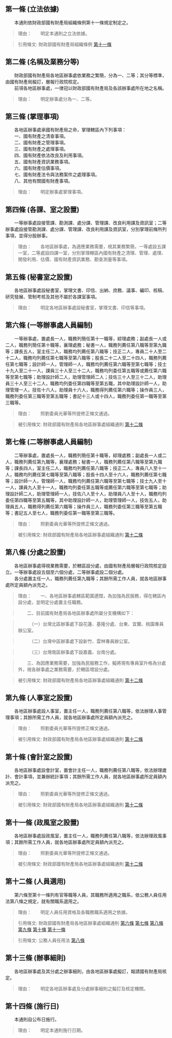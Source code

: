 第一條 (立法依據)
-----------------
　　本通則依財政部國有財產局組織條例第十一條規定制定之。  
> 理由：　　明定本通則之立法依據。

> 引用條文: 財政部國有財產局組織條例 [第十一條](../../人事其他/組織編制/財政部國有財產局組織條例.md#第十一條-辦事處之設立)



第二條 (名稱及業務分等)
-----------------------
　　財政部國有財產局各地區辦事處依業務之繁簡，分為一、二等；其分等標準，由國有財產局擬訂，層報行政院核定。  
　　前項各地區辦事處，一律冠以財政部國有財產局及各該辦事處所在地之名稱。  
> 理由：　　明定辦事處分為一、二等。



第三條 (掌理事項)
-----------------
　　各地區辦事處承國有財產局之命，掌理轄區內下列事項：  
　　一、國有財產之清查事項。  
　　二、國有財產之管理事項。  
　　三、國有財產之處理事項。  
　　四、國有財產依法改良及利用事項。  
　　五、國有財產資訊業務事項。  
　　六、國有財產估價事項。  
　　七、國有財產法令與法務案件之處理事項。  
　　八、其他有關國有財產事項。  
> 理由：　　明定辦事處掌理事項。



第四條 (各課、室之設置)
-----------------------
　　一等辦事處設接管課、勘測課、處分課、管理課、改良利用課及資訊室；二等辦事處設接管勘測課、處分課、管理課、改良利用課及資訊室，分別掌理前條所列事項，並得分股辦事。  
> 理由：　　各地區辦事處，為適應業務需要，視其業務繁簡，一等處設五課一室，二等處設四課一室，分別掌理轄區內國有財產之清理、管理、處理、開發利用、估價、國有財產資訊業務、勘查測量等事項。



第五條 (秘書室之設置)
---------------------
　　各地區辦事處設秘書室，掌理文書、印信、出納、庶務、議事、編印、核稿、研究發展、管制考核及其他不屬於各課室事項。  
> 理由：　　明定各地區辦事處設秘書室，掌理文書、印信等事項。



第六條 (一等辦事處人員編制)
---------------------------
　　一等辦事處，置處長一人，職務列簡任第十一職等，綜理處務；副處長一人或二人，職務列簡任第十職等，襄理處務；秘書一人，職務列薦任第八職等至第九職等；課長五人，室主任二人，職務均列薦任第八職等；技正二人，專員二十人至二十二人，職務均列薦任第七職等至第八職等；股長二十二人至二十四人，職務列薦任第七職等；設計師一人，管理師一人，職務均列薦任第六職等至第七職等；技士十九人至二十一人，課員三十人至三十二人，職務均列委任第五職等或薦任第六職等至第七職等；助理設計師二人，助理管理師二人；技佐三十人至三十二人，助理員三十人至三十二人，職務均列委任第四職等至第五職，其中助理設計師一人，助理管理一人，技佐十六人，助理員十六人，職務得列薦任第六職等；操作員三人，職務列委任第三職等至第五職等；書記十三人或十四人，職務列委任第一職等至第三職等。  
> 理由：　　照劉委員光華等所提修正條文通過。

> 被引用條文: 財政部國有財產局各地區辦事處組織通則 [第十二條](../../人事其他/組織編制/財政部國有財產局各地區辦事處組織通則.md#第十二條-人員選用)



第七條 (二等辦事處人員編制)
---------------------------
　　二等辦事處，置處長一人，職務列簡任第十職等，綜理處務；副處長一人或二人，職務列薦任第九職等，襄理處務；秘書一人，職務列薦任第八職等至第九職等；課長四人，室主任二人，職務均列薦任第八職等；技正二人，專員八人至十一人，職務均列薦任第七職等至第八職等；股長十四人至十六人，職務列薦任第七職等；設計師一人，管理師一人，職務均列薦任第六職等至第七職等；技士九人至十一人，課員九人至十一人，職務均列委任第五職等或薦任第六職等至第七職等；助理設計師二人，助理管理師一人，技佐八人至十人，助理員八人至十人，職務均列委任第四職等至第五職等，其中助理設計師一人，助理管理師一人，技佐五人，助理員五人，職務得列薦任第六職等；操作員三人，職務列委任第三職等至第五職等；書記五人至七人，職務列委任第一職等至第三職等。  
> 理由：　　照劉委員光華等所提修正條文通過。

> 被引用條文: 財政部國有財產局各地區辦事處組織通則 [第十二條](../../人事其他/組織編制/財政部國有財產局各地區辦事處組織通則.md#第十二條-人員選用)



第八條 (分處之設置)
-------------------
　　各地區辦事處得視業務需要，於轄區設分處，由國有財產局層報行政院核定設立。一等辦事處設五個至六個分處，二等辦事處設二個分處。  
　　各分處置主任一人，職務列薦任第九職等；其餘所需工作人員，就各地區辦事處所定員額內派充之。  
> 理由：　　一、各地區辦事處轄區範圍遼闊，為加強為民服務，得在轄區內設分處，並明定分處置主任職務。

> 　　二、目前國有財產局各地區辦事處所屬分支機構如下：

> 　　　（一）台灣北區辦事處下設花蓮、基隆分處、台東、宜蘭、桃園專員辦公室。

> 　　　（二）台灣中區辦事處下設新竹、雲林專員辦公室。

> 　　　（三）台灣南區辦事處下設嘉義、台南分處。

> 　　三、為因應業務需要，加強為民服務工作，擬將現有專員室升格為分處外，視各辦事處之業務需要，於轄區增設分處。

> 被引用條文: 財政部國有財產局各地區辦事處組織通則 [第十二條](../../人事其他/組織編制/財政部國有財產局各地區辦事處組織通則.md#第十二條-人員選用)



第九條 (人事室之設置)
---------------------
　　各地區辦事處設人事室，置主任一人，職務列薦任第八職等，依法辦理人事管理事項；其餘所需工作人員，就各地區辦事處所定員額內派充之。  
> 理由：　　照劉委員光華等所提修正條文通過。

> 被引用條文: 財政部國有財產局各地區辦事處組織通則 [第十二條](../../人事其他/組織編制/財政部國有財產局各地區辦事處組織通則.md#第十二條-人員選用)



第十條 (會計室之設置)
---------------------
　　各地區辦事處設會計室，置會計主任一人，職務列薦任第八職等，依法辦理歲計、會計事項，並兼辦統計事項；其餘所需工作人員，就各地區辦事處所定員額內派充之。  
> 理由：　　照劉委員光華等所提修正條文通過。

> 被引用條文: 財政部國有財產局各地區辦事處組織通則 [第十二條](../../人事其他/組織編制/財政部國有財產局各地區辦事處組織通則.md#第十二條-人員選用)



第十一條 (政風室之設置)
-----------------------
　　各地區辦事處設政風室，置主任一人，職務列薦任第八職等，依法辦理政風事項；其餘所需工作人員，就各地區辦事處所定員額內派充之。  
> 理由：　　照劉委員光華等所提修正條文通過。

> 被引用條文: 財政部國有財產局各地區辦事處組織通則 [第十二條](../../人事其他/組織編制/財政部國有財產局各地區辦事處組織通則.md#第十二條-人員選用)



第十二條 (人員選用)
-------------------
　　第六條至第十一條列有官等職等人員，其職務所適用之職系，依公務人員任用法第八條之規定，就有關職系選用之。  
> 理由：　　明定人員任用資格及各職務職系適用之依據。

> 引用條文: 財政部國有財產局各地區辦事處組織通則 [第六條](../../人事其他/組織編制/財政部國有財產局各地區辦事處組織通則.md#第六條-一等辦事處人員編制) [第七條](../../人事其他/組織編制/財政部國有財產局各地區辦事處組織通則.md#第七條-二等辦事處人員編制) [第八條](../../人事其他/組織編制/財政部國有財產局各地區辦事處組織通則.md#第八條-分處之設置) [第九條](../../人事其他/組織編制/財政部國有財產局各地區辦事處組織通則.md#第九條-人事室之設置) [第十條](../../人事其他/組織編制/財政部國有財產局各地區辦事處組織通則.md#第十條-會計室之設置) [第十一條](../../人事其他/組織編制/財政部國有財產局各地區辦事處組織通則.md#第十一條-政風室之設置)

> 引用條文: 公務人員任用法 [第八條](../../考試/任免升遷/公務人員任用法.md#第八條-職系說明書)



第十三條 (辦事細則)
-------------------
　　各地區辦事處及其分處之辦事細則，由各地區辦事處擬訂，報請國有財產局核定。  
> 理由：　　明定各地區辦事處及分處辦事細則之擬訂及核定機關。



第十四條 (施行日)
-----------------
　　本通則自公布日施行。  
> 理由：　　明定本通則施行日期。
